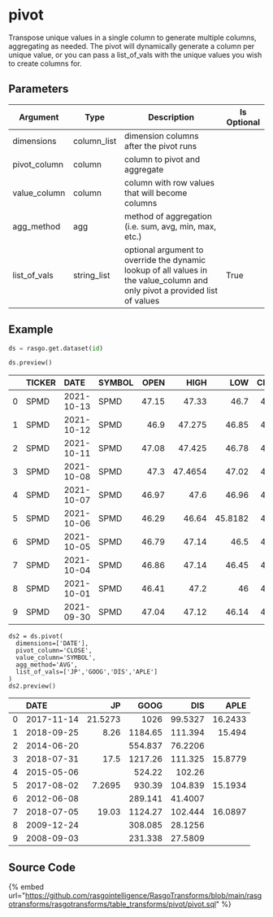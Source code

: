 

# pivot

Transpose unique values in a single column to generate multiple columns, aggregating as needed. The pivot will dynamically generate a column per unique value, or you can pass a list_of_vals with the unique values you wish to create columns for.

## Parameters

|   Argument   |    Type     |                                                         Description                                                         | Is Optional |
| ------------ | ----------- | --------------------------------------------------------------------------------------------------------------------------- | ----------- |
| dimensions   | column_list | dimension columns after the pivot runs                                                                                      |             |
| pivot_column | column      | column to pivot and aggregate                                                                                               |             |
| value_column | column      | column with row values that will become columns                                                                             |             |
| agg_method   | agg         | method of aggregation (i.e. sum, avg, min, max, etc.)                                                                       |             |
| list_of_vals | string_list | optional argument to override the dynamic lookup of all values in the value_column and only pivot a provided list of values | True        |


## Example

```python
ds = rasgo.get.dataset(id)

ds.preview()
```
|    | TICKER   | DATE       | SYMBOL   |   OPEN |    HIGH |     LOW |   CLOSE |           VOLUME |   ADJCLOSE |
|---:|:---------|:-----------|:---------|-------:|--------:|--------:|--------:|-----------------:|-----------:|
|  0 | SPMD     | 2021-10-13 | SPMD     |  47.15 | 47.33   | 46.7    |   47.23 | 811353           |      47.23 |
|  1 | SPMD     | 2021-10-12 | SPMD     |  46.9  | 47.275  | 46.85   |   47.04 |      1.36952e+06 |      47.04 |
|  2 | SPMD     | 2021-10-11 | SPMD     |  47.08 | 47.425  | 46.78   |   46.78 | 734657           |      46.78 |
|  3 | SPMD     | 2021-10-08 | SPMD     |  47.3  | 47.4654 | 47.02   |   47.02 | 460714           |      47.02 |
|  4 | SPMD     | 2021-10-07 | SPMD     |  46.97 | 47.6    | 46.96   |   47.29 | 656881           |      47.29 |
|  5 | SPMD     | 2021-10-06 | SPMD     |  46.29 | 46.64   | 45.8182 |   46.63 |      1.14784e+06 |      46.63 |
|  6 | SPMD     | 2021-10-05 | SPMD     |  46.79 | 47.14   | 46.5    |   46.71 | 718158           |      46.71 |
|  7 | SPMD     | 2021-10-04 | SPMD     |  46.86 | 47.14   | 46.45   |   46.65 |      1.68845e+06 |      46.65 |
|  8 | SPMD     | 2021-10-01 | SPMD     |  46.41 | 47.2    | 46      |   46.91 |      1.53162e+06 |      46.91 |
|  9 | SPMD     | 2021-09-30 | SPMD     |  47.04 | 47.12   | 46.14   |   46.16 | 895810           |      46.16 |

```
ds2 = ds.pivot(
  dimensions=['DATE'],
  pivot_column='CLOSE',
  value_column='SYMBOL',
  agg_method='AVG',
  list_of_vals=['JP','GOOG','DIS','APLE']
)
ds2.preview()
```

|    | DATE       |      JP |     GOOG |      DIS |    APLE |
|---:|:-----------|--------:|---------:|---------:|--------:|
|  0 | 2017-11-14 | 21.5273 | 1026     |  99.5327 | 16.2433 |
|  1 | 2018-09-25 |  8.26   | 1184.65  | 111.394  | 15.494  |
|  2 | 2014-06-20 |         |  554.837 |  76.2206 |         |
|  3 | 2018-07-31 | 17.5    | 1217.26  | 111.325  | 15.8779 |
|  4 | 2015-05-06 |         |  524.22  | 102.26   |         |
|  5 | 2017-08-02 |  7.2695 |  930.39  | 104.839  | 15.1934 |
|  6 | 2012-06-08 |         |  289.141 |  41.4007 |         |
|  7 | 2018-07-05 | 19.03   | 1124.27  | 102.444  | 16.0897 |
|  8 | 2009-12-24 |         |  308.085 |  28.1256 |         |
|  9 | 2008-09-03 |         |  231.338 |  27.5809 |         |

## Source Code

{% embed url="https://github.com/rasgointelligence/RasgoTransforms/blob/main/rasgotransforms/rasgotransforms/table_transforms/pivot/pivot.sql" %}

